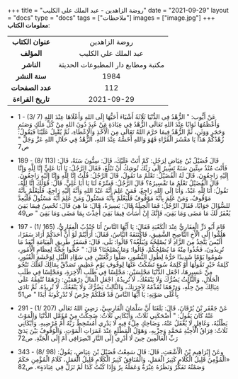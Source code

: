 +++
title = "روضة الزاهدين - عبد الملك علي الكليب"
date = "2021-09-29"
layout = "docs"
type = "docs"
tags = ["ملاحظات"]
images = ["image.jpg"]
+++
**معلومات الكتاب**:

|               |                    |
| :------------: |   :-----------:   |
|  **عنوان الكتاب**  |    روضة الزاهدين     |
|     **المؤلف**     |    عبد الملك علي الكليب    |
|     **الناشر**     |  مكتبة ومطابع دار المطبوعات الحديثة   |
|   **سنة النشر**    | 1984 |
|  **عدد الصفحات**   |    112     |
| **تاريخ القراءة**  |  2021-09-29   |




  - 1 - (3/ 7) عَنْ أَيُّوب: " الزُّهْدُ فِي الدُّنْيَا ثَلَاثَةُ أَشْيَاءَ أَحَبُّهَا إِلَى اللهِ وَأَعْلَاهَا عِنْدَ اللهِ وَأَعْظَمُهَا ثَوَابًا عِنْدَ اللهِ تَعَالَى الزُّهْدُ فِي عِبَادَةِ مَنْ عُبِدَ دُونَ اللهِ مِنْ كُلِّ مَلَكٍ وَصَنَمٍ وَحَجَرٍ وَوَثَنٍ، ثُمَّ الزُّهْدُ فِيمَا حَرَّمَ اللهُ تَعَالَى مِنَ الْأَخْذِ وَالْإِعْطَاءِ، ثُمَّ يُقْبِلُ عَلَيْنَا فَيَقُولُ: زُهْدُكُمْ هَذَا يَا مَعْشَرَ الْقُرَّاءِ فَهُوَ وَاللهِ أَخَسُّهُ عِنْدَ اللهِ، الزُّهْدُ فِي حَلَالِ اللهِ عَزَّ وَجَلَّ " ص7

  - 189 - (8/ 113) قَالَ فُضَيْلُ بْنُ عِيَاضٍ لِرَجُلٍ: كَمْ أَتَتْ عَلَيْكَ، قَالَ: سِتُّونَ سَنَةً، قَالَ: فَأَنْتَ مُنْذُ سِتِّينَ سَنَةً تَسِيرُ إِلَى رَبِّكَ تُوشِكُ أَنْ تَبْلُغَ، فَقَالَ الرَّجُلُ: يَا أَبَا عَلِيٍّ إِنَّا لِلَّهِ وَإِنَّا إِلَيْهِ رَاجِعُونَ، قَالَ لَهُ الْفُضَيْلُ: تَعْلَمُ مَا تَقُولُ، قَالَ الرَّجُلُ: قُلْتُ إِنَّا لِلَّهِ وَإِنَّا إِلَيْهِ رَاجِعُونَ. قَالَ الْفُضَيْلُ تَعْلَمُ مَا تَفْسِيرُهُ؟ قَالَ الرَّجُلُ: فَسِّرْهُ لَنَا يَا أَبَا عَلِيٍّ، قَالَ: قَوْلُكَ إِنَّا لِلَّهُ، تَقُولُ: أَنَا لِلَّهِ عَبْدٌ، وَأَنَا إِلَى اللهِ رَاجِعٌ، فَمَنْ عَلِمَ أَنَّهُ عَبْدُ اللهِ وَأَنَّهُ إِلَيْهِ رَاجِعٌ، فَلْيَعْلَمْ بِأَنَّهُ مَوْقُوفٌ، وَمَنْ عَلِمَ بِأَنَّهُ مَوْقُوفٌ فَلْيَعْلَمْ بِأَنَّهُ مَسْئُولٌ وَمَنْ عَلِمَ أَنَّهُ مَسْئُولٌ فَلْيُعِدَّ للسُّؤَالَ جَوَابًا، فَقَالَ الرَّجُلُ: فَمَا الْحِيلَةُ قَالَ: يَسِيرَةٌ، قَالَ: مَا هِيَ قَالَ: تُحْسِنُ فِيمَا بَقِيَ يُغْفَرُ لَكَ مَا مَضَى وَمَا بَقِيَ، فَإِنَّكَ إِنْ أَسَأْتَ فِيمَا بَقِيَ أُخِذْتَ بِمَا مَضَى وَمَا بَقِيَ " ص49

  - 197 - (1/ 165) قَامَ أَبُو ذَرٍّ الْغِفَارِيُّ عِنْدَ الْكَعْبَةِ فَقَالَ: يَا أَيُّهَا النَّاسُ أَنَا جُنْدُبٌ الْغِفَارِيُّ، هَلُمُّوا إِلَى الْأَخِ النَّاصِحِ الشَّفِيقِ، فَاكْتَنَفَهُ النَّاسُ، فَقَالَ: أَرَأَيْتُمْ لَوْ أَنَّ أَحَدَكُمْ أَرَادَ سَفَرًا، أَلَيْسَ يَتَّخِذُ مِنَ الزَّادِ لَا يُصْلِحُهُ وَيُبَلِّغُهُ؟ قَالُوا: بَلَى، قَالَ: فَسَفَرُ طَرِيقِ الْقِيَامَةِ أَبْعَدُ مَا تُرِيدُونَ، فَخُذُوا مِنْهُ مَا يُصْلِحُكُمْ، قَالُوا: وَمَا يُصْلِحُنَا؟ قَالَ: " حُجُّوا حَجَّةً لِعِظَامِ الْأُمُورِ، صُومُوا يَوْمًا شَدِيدًا حَرُّهُ لِطُولِ النُّشُورِ، صَلُّوا رَكْعَتَيْنِ فِي سَوَّادِ اللَّيْلِ لِوَحْشَةِ الْقُبُورِ، كَلِمَةُ خَيْرٍ تَقُولُهَا أَوْ كَلِمَةُ سُوءٍ تَسْكُتُ عَنْهَا لِوقُوفِ يَوْمٍ عَظِيمٍ، تَصَدَّقْ بِمَالِكَ لَعَلَّكَ تَنْجُو مِنْ عَسِيرِهَا، اجْعَلِ الدُّنْيَا مَجْلِسَيْنِ: مَجْلِسًا فِي طَلَبِ الْآخِرَةِ، وَمَجْلِسًا فِي طَلَبِ الْحَلَالِ، وَالثَّالِثُ يَضُرُّكَ وَلَا يَنْفَعُكَ، لَا تُرِيدُهُ. اجْعَلِ الْمَالَ دِرْهَمَيْنِ: دِرْهَمًا تُنْفِقُهُ عَلَى عِيَالِكَ مِنْ حِلِّهِ، وَدِرْهَمًا تُقَدِّمُهُ لِآخِرَتِكَ، وَالثَّالِثُ يَضُرُّكَ وَلَا يَنْفَعُكَ، لَا تُرِيدُهُ. ثُمَّ نَادَى بِأَعْلَى صَوْتِهِ: يَا أَيُّهَا النَّاسُ قَدْ قَتَلَكُمْ حِرْصٌ لَا تُدْرِكُونَهُ أَبَدًا " ص51

  - 291 - (1/ 207) عَنْ جَعْفَر بْنُ بُرْقَانَ، قَالَ: بَلَغَنَا أَنَّ سَلْمَانَ الْفَارِسِيَّ، رَضِيَ اللهُ تَعَالَى عَنْهُ كَانَ يَقُولُ: " أَضْحَكَنِي ثَلَاثٌ، وَأَبْكَانِي ثَلَاثٌ: ضَحِكْتُ مِنْ مُؤَمَّلِ الدُّنْيَا وَالْمَوْتُ يَطْلُبُهُ، وَغَافِلٍ لَا يُغْفَلُ عَنْهُ، وَضَاحِكٍ مِلْءَ فِيهِ لَا يَدْرِي أَمُسْخِطٌ رَبَّهُ أَمْ مُرْضِيهِ. وَأَبْكَانِي ثَلَاثٌ: فِرَاقُ الْأَحِبَّةِ مُحَمَّدٍ وَحِزْبِهِ، وَهَوْلُ الْمَطْلَعِ عِنْدَ غَمَرَاتِ الْمَوْتِ، وَالْوُقُوفُ بَيْنَ يَدَيْ رَبِّ الْعَالَمِينَ حِينَ لَا أَدْرِي إِلَى النَّارِ انْصِرَافِي أَمْ إِلَى الْجَنَّةِ. ص72

  - 343 - (8/ 98) وعَنْ إِبْرَاهِيم بْنُ الْأَشْعَثِ، قَالَ: قَالَ سَمِعْتُ فُضَيْلَ بْنَ عِيَاضٍ، يَقُولُ: «الْمُؤْمِنُ قَلِيلُ الْكَلَامِ كَثِيرُ الْعَمَلِ، وَالْمُنَافِقُ كَثِيرُ الْكَلَامِ قَلِيلُ الْعَمَلِ، كَلَامُ الْمُؤْمِنِ حَكَمٌ وَصَمْتُهُ تَفَكُّرٌ وَنَظَرُهُ عِبْرَةٌ وَعَمَلُهُ بِرٌ وَإِذَا كُنْتُ كَذَا لَمْ تَزَلْ فِي عِبَادَةٍ». ص82

  

